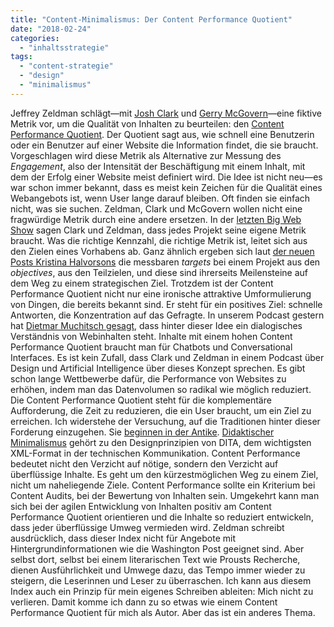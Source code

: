```yaml
---
title: "Content-Minimalismus: Der Content Performance Quotient"
date: "2018-02-24"
categories: 
  - "inhaltsstrategie"
tags: 
  - "content-strategie"
  - "design"
  - "minimalismus"
---
```


Jeffrey Zeldman schlägt—mit [Josh Clark](https://bigmedium.com/about/josh-clark.html) und [Gerry McGovern](http://gerrymcgovern.com/)—eine fiktive Metrik vor, um die Qualität von Inhalten zu beurteilen: den [Content Performance Quotient](http://www.zeldman.com/2018/02/19/beyond-engagement-the-content-performance-quotient/). Der Quotient sagt aus, wie schnell eine Benutzerin oder ein Benutzer auf einer Website die Information findet, die sie braucht. Vorgeschlagen wird diese Metrik als Alternative zur Messung des _Engagement_, also der Intensität der Beschäftigung mit einem Inhalt, mit dem der Erfolg einer Website meist definiert wird. Die Idee ist nicht neu—es war schon immer bekannt, dass es meist kein Zeichen für die Qualität eines Webangebots ist, wenn User lange darauf bleiben. Oft finden sie einfach nicht, was sie suchen. Zeldman, Clark und McGovern wollen nicht eine fragwürdige Metrik durch eine andere ersetzen. In der [letzten Big Web Show](http://5by5.tv/bigwebshow/170) sagen Clark und Zeldman, dass jedes Projekt seine eigene Metrik braucht. Was die richtige Kennzahl, die richtige Metrik ist, leitet sich aus den Zielen eines Vorhabens ab. Ganz ähnlich ergeben sich laut [der neuen Posts Kristina Halvorsons](http://wittenbrink.net/lostandfound/kristina-halvorson-ueber-strategie-und-content-strategie/) die messbaren _targets_ bei einem Projekt aus den _objectives_, aus den Teilzielen, und diese sind ihrerseits Meilensteine auf dem Weg zu einem strategischen Ziel. Trotzdem ist der Content Performance Quotient nicht nur eine ironische attraktive Umformulierung von Dingen, die bereits bekannt sind. Er steht für ein positives Ziel: schnelle Antworten, die Konzentration auf das Gefragte. In unserem Podcast gestern hat [Dietmar Muchitsch gesagt](https://youtu.be/m2ubckHgilg?t=18m17s), dass hinter dieser Idee ein dialogisches Verständnis von Webinhalten steht. Inhalte mit einem hohen Content Performance Quotient braucht man für Chatbots und Conversational Interfaces. Es ist kein Zufall, dass Clark und Zeldman in einem Podcast über Design und Artificial Intelligence über dieses Konzept sprechen. Es gibt schon lange Wettbewerbe dafür, die Performance von Websites zu erhöhen, indem man das Datenvolumen so radikal wie möglich reduziert. Die Content Performance Quotient steht für die komplementäre Aufforderung, die Zeit zu reduzieren, die ein User braucht, um ein Ziel zu erreichen. Ich widerstehe der Versuchung, auf die Traditionen hinter dieser Forderung einzugehen. Sie [beginnen in der Antike](http://digitool.library.mcgill.ca/webclient/StreamGate?folder_id=0&dvs=1519465573295~521). [Didaktischer Minimalismus](http://www.informit.com/articles/article.aspx?p=1745125&seqNum=5) gehört zu den Designprinzipien von DITA, dem wichtigsten XML-Format in der technischen Kommunikation. Content Performance bedeutet nicht den Verzicht auf nötige, sondern den Verzicht auf überflüssige Inhalte. Es geht um den kürzestmöglichen Weg zu einem Ziel, nicht um naheliegende Ziele. Content Performance sollte ein Kriterium bei Content Audits, bei der Bewertung von Inhalten sein. Umgekehrt kann man sich bei der agilen Entwicklung von Inhalten positiv am Content Performance Quotient orientieren und die Inhalte so reduziert entwickeln, dass jeder überflüssige Umweg vermieden wird. Zeldman schreibt ausdrücklich, dass dieser Index nicht für Angebote mit Hintergrundinformationen wie die Washington Post geeignet sind. Aber selbst dort, selbst bei einem literarischen Text wie Prousts Recherche, dienen Ausführlichkeit und Umwege dazu, das Tempo immer wieder zu steigern, die Leserinnen und Leser zu überraschen. Ich kann aus diesem Index auch ein Prinzip für mein eigenes Schreiben ableiten: Mich nicht zu verlieren. Damit komme ich dann zu so etwas wie einem Content Performance Quotient für mich als Autor. Aber das ist ein anderes Thema.
